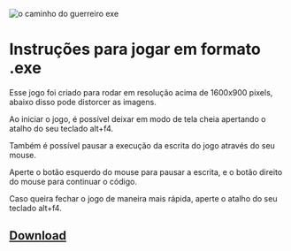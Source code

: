 ![o caminho do guerreiro exe](https://github.com/Sergio003/O_Caminho_do_Guerreiro_beta1.0_versao_executavel/assets/171747060/53be490d-53f3-420f-94ef-40b0cfe7dc62)

# Instruções para jogar em formato .exe

Esse jogo foi criado para rodar em resolução acima de 1600x900 pixels, abaixo disso pode distorcer as imagens.

Ao iniciar o jogo, é possível deixar em modo de tela cheia apertando o atalho do seu teclado alt+f4.

Também é possível pausar a execução da escrita do jogo através do seu mouse.

Aperte o botão esquerdo do mouse para pausar a escrita, e o botão direito do mouse para continuar o código.

Caso queira fechar o jogo de maneira mais rápida, aperte o atalho do seu teclado alt+f4.

## [Download](https://github.com/Sergio003/O_Caminho_do_Guerreiro_beta1.0_versao_executavel/archive/refs/heads/main.zip)

